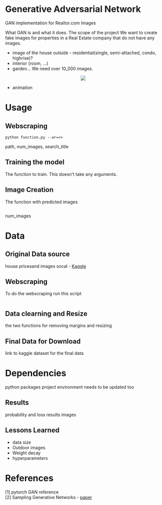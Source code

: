 # Generative Adversarial Network
GAN implementation for Realtor.com Images

What GAN is and what it does. 
The scope of the project
We want to create fake images for properties in a Real Estate company that do not have any images. 
- image of the house outside - residential(single, semi-attached, condo, highrise)?
- interior (room, ...)
- garden...
We need over 10_000 images.

<p align="center">
  <img src="https://github.com/artanzand/GAN/blob/main/examples/train_sample.JPG" />
</p>

- animation

# Usage
## Webscraping
```
python function.py --ar=<>
```
path, num_images, search_title

## Training the model
The function to train. This doesn't take any arguments.

## Image Creation
The function with predicted images
```
```
num_images




# Data
## Original Data source
house pricesand images socal - [Kaggle](https://www.kaggle.com/ted8080/house-prices-and-images-socal)

## Webscraping
To do the webscraping run this script
```
```

## Data clearning and Resize
the two functions for removing margins and resizing

## Final Data for Download
link to kaggle dataset for the final data


# Dependencies
python packages
project environment needs to be updated too


## Results
probability and loss results images

## Lessons Learned
- data size
- Outdoor images
- Weight decay
- hyperparameters

# References
[1] pytorch GAN reference  
[2] Sampling Generative Networks - [paper](https://arxiv.org/abs/1609.04468)
